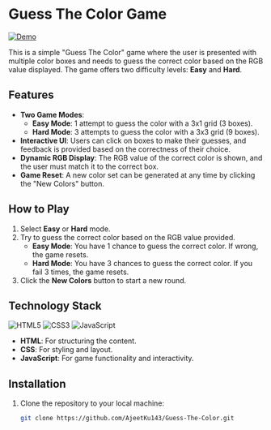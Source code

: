 # Guess The Color Game

[![Demo](https://img.shields.io/badge/Demo-Weather%20App-blue)](https://ajeetku143.github.io/Guess-The-Color/)

This is a simple "Guess The Color" game where the user is presented with multiple color boxes and needs to guess the correct color based on the RGB value displayed. The game offers two difficulty levels: **Easy** and **Hard**.

## Features

* **Two Game Modes**:
  - **Easy Mode**: 1 attempt to guess the color with a 3x1 grid (3 boxes).
  - **Hard Mode**: 3 attempts to guess the color with a 3x3 grid (9 boxes).
* **Interactive UI**: Users can click on boxes to make their guesses, and feedback is provided based on the correctness of their choice.
* **Dynamic RGB Display**: The RGB value of the correct color is shown, and the user must match it to the correct box.
* **Game Reset**: A new color set can be generated at any time by clicking the "New Colors" button.
  
## How to Play

1. Select **Easy** or **Hard** mode.
2. Try to guess the correct color based on the RGB value provided.
   - **Easy Mode**: You have 1 chance to guess the correct color. If wrong, the game resets.
   - **Hard Mode**: You have 3 chances to guess the correct color. If you fail 3 times, the game resets.
3. Click the **New Colors** button to start a new round.

## Technology Stack
![HTML5](https://img.shields.io/badge/html5-%23E34F26.svg?style=for-the-badge&logo=html5&logoColor=white) ![CSS3](https://img.shields.io/badge/css3-%231572B6.svg?style=for-the-badge&logo=css3&logoColor=white)  ![JavaScript](https://img.shields.io/badge/javascript-%23323330.svg?style=for-the-badge&logo=javascript&logoColor=%23F7DF1E) 
* **HTML**: For structuring the content.
* **CSS**: For styling and layout.
* **JavaScript**: For game functionality and interactivity.

## Installation

1. Clone the repository to your local machine:
   ```bash
   git clone https://github.com/AjeetKu143/Guess-The-Color.git
